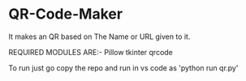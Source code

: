# QR-Code-Maker
It makes an QR based on The Name or URL given to it.

REQUIRED MODULES ARE:-
Pillow
tkinter
qrcode

To run just go copy the repo and run in vs code as 'python run qr.py'
